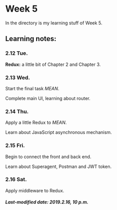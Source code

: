 # Week 5

 In the directory is my learning stuff of Week 5.

## Learning notes:

### 2.12 Tue.

**Redux:** a little bit of Chapter 2 and Chapter 3.

### 2.13 Wed.

Start the final task *MEAN*.

Complete main UI, learning about router.

### 2.14 Thu.

Apply a little Redux to *MEAN*.

Learn about JavaScript asynchronous mechanism.

### 2.15 Fri.

Begin to connect the front and back end.

Learn about Superagent, Postman and JWT token.

### 2.16 Sat.

Apply middleware to Redux.

##### Last-modified date: 2019.2.16, 10 p.m.